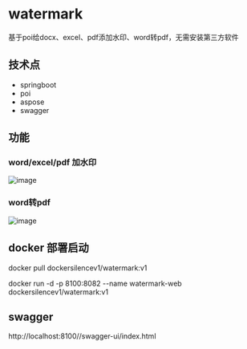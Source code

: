 # watermark
基于poi给docx、excel、pdf添加水印、word转pdf，无需安装第三方软件

## 技术点
- springboot
- poi
- aspose
- swagger

## 功能
### word/excel/pdf 加水印
![image](https://github.com/user-attachments/assets/c57c883d-bb5e-44b8-b0c5-9888936f56cd)



### word转pdf

![image](https://github.com/user-attachments/assets/5d4da050-6d08-462a-acd8-115328e290ed)




## docker 部署启动
docker pull dockersilencev1/watermark:v1



docker run -d  -p 8100:8082  --name  watermark-web   dockersilencev1/watermark:v1

## swagger 
http://localhost:8100//swagger-ui/index.html
